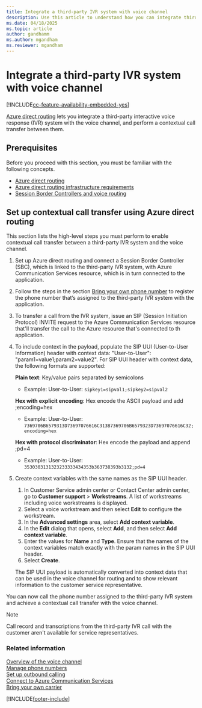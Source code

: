 ```yaml
---
title: Integrate a third-party IVR system with voice channel
description: Use this article to understand how you can integrate third-party IVR systems with the voice channel and set up contextual call transfer via Azure direct routing.
ms.date: 04/18/2025
ms.topic: article
author: gandhamm
ms.author: mgandham
ms.reviewer: mgandham
---
```


# Integrate a third-party IVR system with voice channel

[!INCLUDE[cc-feature-availability-embedded-yes](../../includes/cc-feature-availability-embedded-yes.md)]

[Azure direct routing](/azure/communication-services/concepts/telephony-sms/telephony-concept#azure-direct-routing) lets you integrate a third-party interactive voice response (IVR) system with the voice channel, and perform a contextual call transfer between them.

## Prerequisites

Before you proceed with this section, you must be familiar with the following concepts.
- [Azure direct routing](/azure/communication-services/concepts/telephony-sms/telephony-concept#azure-direct-routing)
- [Azure direct routing infrastructure requirements](/azure/communication-services/concepts/telephony-sms/direct-routing-infrastructure)
- [Session Border Controllers and voice routing](/azure/communication-services/concepts/telephony-sms/direct-routing-provisioning)

## Set up contextual call transfer using Azure direct routing

This section lists the high-level steps you must perform to enable contextual call transfer between a third-party IVR system and the voice channel.

1. Set up Azure direct routing and connect a Session Border Controller (SBC), which is linked to the third-party IVR system, with Azure Communication Services resource, which is in turn connected to the application.

1. Follow the steps in the section [Bring your own phone number](voice-channel-bring-your-own-number.md) to register the phone number that’s assigned to the third-party IVR system with the application.

1. To transfer a call from the IVR system, issue an SIP (Session Initiation Protocol) INVITE request to the Azure Communication Services resource that'll transfer the call to the Azure resource that's connected to th application.

1. To include context in the payload, populate the SIP UUI (User-to-User Information) header with context data: "User-to-User": "param1=value1;param2=value2". For SIP UUI header with context data, the following formats are supported:

      **Plain text**: Key/value pairs separated by semicolons  
      - Example: User-to-User: `sipkey1=sipval1;sipkey2=sipval2 `

      **Hex with explicit encoding**: Hex encode the ASCII payload and add ;encoding=hex  
      - Example: User-to-User: `7369706B6579313D73697076616C313B7369706B6579323D73697076616C32;encoding=hex`

      **Hex with protocol discriminator**: Hex encode the payload and append ;pd=4   
      - Example: User-to-User: `3530303131323233333434353b363738393b3132;pd=4`
 
1. Create context variables with the same names as the SIP UUI header.

    1. In Customer Service admin center or Contact Center admin center, go to **Customer support** > **Workstreams**. A list of workstreams including voice workstreams is displayed.
    1. Select a voice workstream and then select **Edit** to configure the workstream.
    1. In the **Advanced settings** area, select **Add context variable**.
    1. In the **Edit** dialog that opens, select **Add**, and then select **Add context variable**.
    1. Enter the values for **Name** and **Type**. Ensure that the names of the context variables match exactly with the param names in the SIP UUI header.
    1. Select **Create**.
    
    The SIP UUI payload is automatically converted into context data that can be used in the voice channel for routing and to show relevant information to the customer service representative.

You can now call the phone number assigned to the third-party IVR system and achieve a contextual call transfer with the voice channel.

> [!NOTE]
> Call record and transcriptions from the third-party IVR call with the customer aren't available for service representatives.

### Related information

[Overview of the voice channel](voice-channel.md)  
[Manage phone numbers](voice-channel-manage-phone-numbers.md)  
[Set up outbound calling](voice-channel-outbound-calling.md)  
[Connect to Azure Communication Services](voice-channel-acs-resource.md)  
[Bring your own carrier](voice-channel-bring-your-own-number.md)  

[!INCLUDE[footer-include](../../includes/footer-banner.md)]
